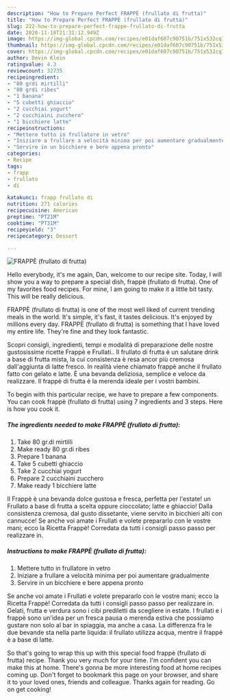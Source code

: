 ```yaml
---
description: "How to Prepare Perfect FRAPPÈ (frullato di frutta)"
title: "How to Prepare Perfect FRAPPÈ (frullato di frutta)"
slug: 222-how-to-prepare-perfect-frappe-frullato-di-frutta
date: 2020-11-18T21:31:12.949Z
image: https://img-global.cpcdn.com/recipes/e01daf607c90751b/751x532cq70/frappe-frullato-di-frutta-recipe-main-photo.jpg
thumbnail: https://img-global.cpcdn.com/recipes/e01daf607c90751b/751x532cq70/frappe-frullato-di-frutta-recipe-main-photo.jpg
cover: https://img-global.cpcdn.com/recipes/e01daf607c90751b/751x532cq70/frappe-frullato-di-frutta-recipe-main-photo.jpg
author: Devin Klein
ratingvalue: 4.3
reviewcount: 32735
recipeingredient:
- "80 grdi mirtilli"
- "80 grdi ribes"
- "1 banana"
- "5 cubetti ghiaccio"
- "2 cucchiai yogurt"
- "2 cucchiaini zucchero"
- "1 bicchiere latte"
recipeinstructions:
- "Mettere tutto in frullatore in vetro"
- "Iniziare a frullare a velocità minima per poi aumentare gradualmente"
- "Servire in un bicchiere e bere appena pronto"
categories:
- Recipe
tags:
- frapp
- frullato
- di

katakunci: frapp frullato di 
nutrition: 271 calories
recipecuisine: American
preptime: "PT21M"
cooktime: "PT31M"
recipeyield: "3"
recipecategory: Dessert

---
```



![FRAPPÈ (frullato di frutta)](https://img-global.cpcdn.com/recipes/e01daf607c90751b/751x532cq70/frappe-frullato-di-frutta-recipe-main-photo.jpg)

Hello everybody, it's me again, Dan, welcome to our recipe site. Today, I will show you a way to prepare a special dish, frappè (frullato di frutta). One of my favorites food recipes. For mine, I am going to make it a little bit tasty. This will be really delicious.

FRAPPÈ (frullato di frutta) is one of the most well liked of current trending meals in the world. It's simple, it's fast, it tastes delicious. It's enjoyed by millions every day. FRAPPÈ (frullato di frutta) is something that I have loved my entire life. They're fine and they look fantastic.

Scopri consigli, ingredienti, tempi e modalità di preparazione delle nostre gustosissime ricette Frappè e Frullati.. Il frullato di frutta è un salutare drink a base di frutta mista, la cui consistenza è resa ancor più cremosa dall&#39;aggiunta di latte fresco. In realità viene chiamato frappè anche il frullato fatto con gelato e latte. È una bevanda deliziosa, semplice e veloce da realizzare. Il frappè di frutta è la merenda ideale per i vostri bambini.


To begin with this particular recipe, we have to prepare a few components. You can cook frappè (frullato di frutta) using 7 ingredients and 3 steps. Here is how you cook it.

<!--inarticleads1-->

##### The ingredients needed to make FRAPPÈ (frullato di frutta):

1. Take 80 gr.di mirtilli
1. Make ready 80 gr.di ribes
1. Prepare 1 banana
1. Take 5 cubetti ghiaccio
1. Take 2 cucchiai yogurt
1. Prepare 2 cucchiaini zucchero
1. Make ready 1 bicchiere latte


Il Frappè è una bevanda dolce gustosa e fresca, perfetta per l&#39;estate! un Frullato a base di frutta a scelta oppure cioccolato; latte e ghiaccio! Dalla consistenza cremosa, dal gusto dissetante, viene servito in bicchieri alti con cannucce! Se anche voi amate i Frullati e volete prepararlo con le vostre mani; ecco la Ricetta Frappè! Corredata da tutti i consigli passo passo per realizzare in. 

<!--inarticleads2-->

##### Instructions to make FRAPPÈ (frullato di frutta):

1. Mettere tutto in frullatore in vetro
1. Iniziare a frullare a velocità minima per poi aumentare gradualmente
1. Servire in un bicchiere e bere appena pronto


Se anche voi amate i Frullati e volete prepararlo con le vostre mani; ecco la Ricetta Frappè! Corredata da tutti i consigli passo passo per realizzare in. Gelati, frutta e verdura sono i cibi prediletti da scegliere in estate. I frullati e i frappè sono un&#39;idea per un fresca pausa o merenda estiva che possiamo gustare non solo al bar in spiaggia, ma anche a casa. La differenza fra le due bevande sta nella parte liquida: il frullato utilizza acqua, mentre il frappé è a base di latte. 

So that's going to wrap this up with this special food frappè (frullato di frutta) recipe. Thank you very much for your time. I'm confident you can make this at home. There's gonna be more interesting food at home recipes coming up. Don't forget to bookmark this page on your browser, and share it to your loved ones, friends and colleague. Thanks again for reading. Go on get cooking!
